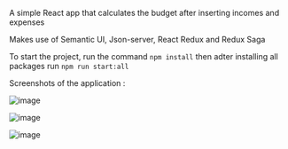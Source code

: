 A simple React app that calculates the budget after inserting incomes and expenses

Makes use of Semantic UI, Json-server, React Redux and Redux Saga

To start the project, run the command `npm install` then adter installing all packages run `npm run start:all`

Screenshots of the application :

![image](https://github.com/thsurgeonofdeath/budget-redux-saga/assets/99540220/ebba35f5-82c2-4ebf-87ea-c1b0218c2a91)

![image](https://github.com/thsurgeonofdeath/budget-redux-saga/assets/99540220/f22c56f7-3ac8-4f7a-a138-d2c411f8a23e)

![image](https://github.com/thsurgeonofdeath/budget-redux-saga/assets/99540220/2ec18fcd-ba6a-4a2e-8b9e-9d07b0a016b4)

